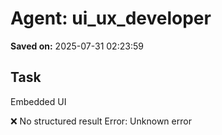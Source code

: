 # Agent: ui_ux_developer
**Saved on:** 2025-07-31 02:23:59

## Task
Embedded UI

❌ No structured result
Error: Unknown error

